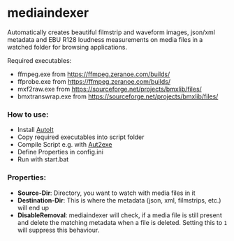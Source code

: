 # mediaindexer

Automatically creates beautiful filmstrip and waveform images, json/xml metadata and EBU R128 loudness measurements on media files in a watched folder for browsing applications.

Required executables:
- ffmpeg.exe from https://ffmpeg.zeranoe.com/builds/
- ffprobe.exe from https://ffmpeg.zeranoe.com/builds/
- mxf2raw.exe from https://sourceforge.net/projects/bmxlib/files/
- bmxtranswrap.exe from https://sourceforge.net/projects/bmxlib/files/

### How to use:
- Install [AutoIt](https://www.autoitscript.com/site/autoit/downloads/) 
- Copy required executables into script folder
- Compile Script e.g. with [Aut2exe](https://www.autoitscript.com/autoit3/docs/intro/compiler.htm) 
- Define Properties in config.ini
- Run with start.bat

### Properties:
- **Source-Dir**: Directory, you want to watch with media files in it
- **Destination-Dir**: This is where the metadata (json, xml, filmstrips, etc.) will end up
- **DisableRemoval**: mediaindexer will check, if a media file is still present and delete the matching metadata when a file is deleted. Setting this to `1` will suppress this behaviour.